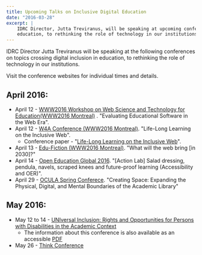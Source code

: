 ```yaml
---
title: Upcoming Talks on Inclusive Digital Education
date: "2016-03-28"
excerpt: |
    IDRC Director, Jutta Treviranus, will be speaking at upcoming conferences about crossing digital inclusion in
    education, to rethinking the role of technology in our institutions.
---
```


IDRC Director Jutta Treviranus will be speaking at the following conferences on topics crossing digital inclusion in
education, to rethinking the role of technology in our institutions.

Visit the conference websites for individual times and details.

## <time datetime="2016-04">April 2016</time>:

* <time datetime="2016-04-12">April 12</time> -
  [WWW2016 Workshop on Web Science and Technology for Education(WWW2016 Montreal)](https://events.keep.edu.hk/webed/2016/)
  . "Evaluating Educational Software in the Web Era".
* <time datetime="2016-04-12">April 12</time> - [W4A Conference (WWW2016 Montreal)](https://www.w4a.info/2016/).
  "Life-Long Learning on the Inclusive Web".
  * Conference paper - "[Life-Long Learning on the Inclusive Web](https://inclusivedesign.ca/wp-content/uploads/2016/03/Treviranus-Web4All-Paper_accessible-PDF.pdf)".
* <time datetime="2016-04-13">April 13</time> - [Edu-Fiction (WWW2016 Montreal)](https://www.teluq.ca/edu-fiction2030/).
  "What will the web bring [in 2030]?"
* <time datetime="2016-04-14">April 14</time> - [Open Education Global 2016](https://conference.oeglobal.org/2016/).
  "[Action Lab] Salad dressing, pendula, navels, scraped knees and future-proof learning (Accessibility and OER)".
* <time datetime="2016-04-29">April 29</time> -
  [OCULA Spring Conferece](https://accessola.com/ocula-spring-conference-2016/). "Creating Space: Expanding the
  Physical, Digital, and Mental Boundaries of the Academic Library"

## <time datetime="2016-05">May 2016</time>:

* <time datetime="2016-05-12">May 12</time> to <time datetime="2016-05-14">14</time> -
  [UNIversal Inclusion: Rights and Opportunities for Persons with Disabilities in the Academic Context](https://web.archive.org/web/20240805125035/https://www.unito.it/gallerie/universal-inclusion-rights-and-opportunities-persons-disabilities-academic-context)
  * The information about this conference is also available as an accessible [PDF](https://en.unito.it/sites/sten/files/universal_inclusion.pdf)
* <time datetime="2016-05-26">May 26</time> - [Think Conference](http://www.thinkconference.ca/)
